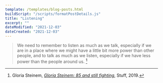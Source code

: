 ```yaml
---
template: /templates/blog-posts.html
buildScript: "/scripts/formatPostDetails.js"
title: "Listening"
excerpt: ""
dateModified: "2021-12-03"
dateCreated: "2021-12-03"
---
```


> We need to remember to listen as much as we talk, especially if we are in a place where we might have a little bit more power than other people, and to talk as much as we listen, especially if we have less power than the people around us. [^1]

[^1]: Gloria Steinem, _[Gloria Steinem: 85 and still fighting](https://www.stuff.co.nz/entertainment/celebrities/116988902/gloria-steinem-85-and-still-fighting)_, Stuff, 2019.
